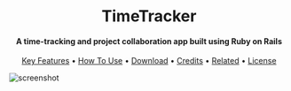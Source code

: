 <h1 align="center">
TimeTracker
</h1>

<h4 align="center">A time-tracking and project collaboration app built using Ruby on Rails</h4>

<p align="center">
  <a href="#key-features">Key Features</a> •
  <a href="#how-to-use">How To Use</a> •
  <a href="#download">Download</a> •
  <a href="#credits">Credits</a> •
  <a href="#related">Related</a> •
  <a href="#license">License</a>
</p>

![screenshot](/app/images/screenshot1.png)